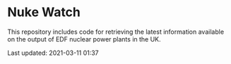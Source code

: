 # Nuke Watch

This repository includes code for retrieving the latest information available on the output of EDF nuclear power plants in the UK.

Last updated: 2021-03-11 01:37